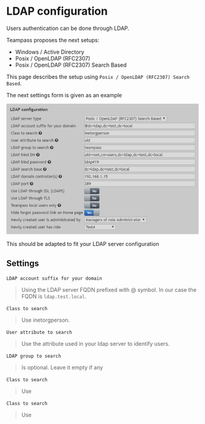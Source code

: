# LDAP configuration

Users authentication can be done through LDAP.

Teampass proposes the next setups:
- Windows / Active Directory
- Posix / OpenLDAP (RFC2307)
- Posix / OpenLDAP (RFC2307) Search Based

This page describes the setup using `Posix / OpenLDAP (RFC2307) Search Based`.

The next settings form is given as an example

![Screenshot](../img/ins-ldap-1.png)

This should be adapted to fit your LDAP server configuration

## Settings

`LDAP account suffix for your domain`
> Using the LDAP server FQDN prefixed with @ symbol.
In our case the FQDN is `ldap.test.local`.

`Class to search`
> Use inetorgperson.

`User attribute to search`
> Use the attribute used in your ldap server to identify users.

`LDAP group to search`
> Is optional. Leave it empty if any

`Class to search`
> Use 

`Class to search`
> Use 
